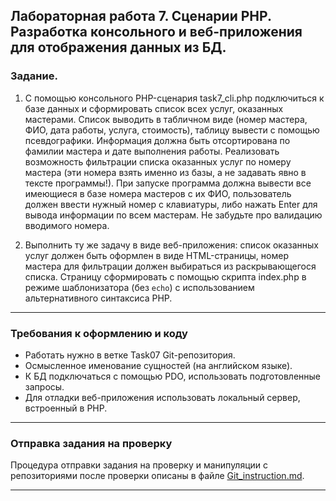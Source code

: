 ## Лабораторная работа 7. Сценарии PHP. Разработка консольного и веб-приложения для отображения данных из БД.

### Задание.
1. С помощью консольного PHP-сценария task7_cli.php подключиться к базе данных и сформировать список всех услуг, оказанных мастерами. Список выводить в табличном виде (номер мастера, ФИО, дата работы, услуга, стоимость), таблицу вывести с помощью псевдографики. Информация должна быть отсортирована по фамилии мастера и дате выполнения работы.
Реализовать возможность фильтрации списка оказанных услуг по номеру мастера (эти номера взять именно из базы, а не задавать явно в тексте программы!). При запуске программа должна вывести все имеющиеся в базе номера мастеров с их ФИО, пользователь должен ввести нужный номер с клавиатуры, либо нажать Enter для вывода информации по всем мастерам. Не забудьте про валидацию вводимого номера.

2. Выполнить ту же задачу в виде веб-приложения: список оказанных услуг должен быть оформлен в виде HTML-страницы, 
номер мастера для фильтрации должен выбираться из раскрывающегося списка. Страницу сформировать с помощью скрипта index.php в режиме шаблонизатора (без `echo`) с использованием альтернативного синтаксиса PHP.

* * *
### Требования к оформлению и коду
* Работать нужно в ветке Task07 Git-репозитория.
* Осмысленное именование сущностей (на английском языке).
* К БД подключаться с помощью PDO, использовать подготовленные запросы.
* Для отладки веб-приложения использовать локальный сервер, встроенный в PHP.

* * *

### Отправка задания на проверку
Процедура отправки задания на проверку и манипуляции с репозиториями после проверки описаны в файле [Git_instruction.md](Git_instruction.md).

* * *
